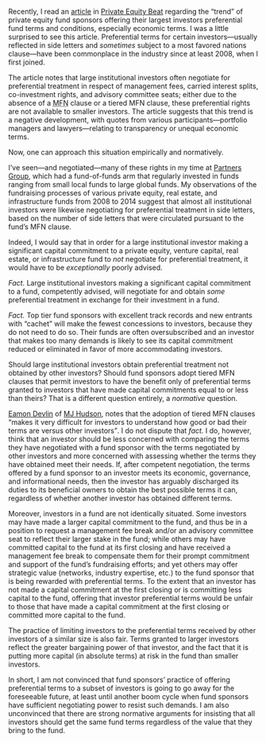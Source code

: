 <p class="lede">Recently, I read an <a href="http://blogs.wsj.com/privateequity/2015/07/08/unequal-terms-alienate-smaller-investors/">article</a> in <a href="http://blogs.wsj.com/privateequity/">Private Equity Beat</a> regarding the “trend” of private equity fund sponsors offering their largest investors preferential fund terms and conditions, especially economic terms. I was a little surprised to see this article. Preferential terms for certain investors—usually reflected in side letters and <em>sometimes</em> subject to a most favored nations clause—have been commonplace in the industry since at least 2008, when I first joined.</p>

The article notes that large institutional investors often negotiate for preferential treatment in respect of management fees, carried interest splits, co-investment rights, and advisory committee seats; either due to the absence of a <abbr title="Most Favored Nations">MFN</abbr> clause or a tiered <abbr>MFN</abbr> clause, these preferential rights are not available to smaller investors. The article suggests that this trend is a negative development, with quotes from various participants—portfolio managers and lawyers—relating to transparency or unequal economic terms. 

Now, one can approach this situation empirically and normatively. 

I’ve seen—and negotiated—many of these rights in my time at <a href="http://www.partnersgroup.com/">Partners Group</a>, which had a fund-of-funds arm that regularly invested in funds ranging from small local funds to large global funds. My observations of the fundraising processes of various private equity, real estate, and infrastructure funds from 2008 to 2014 suggest that almost all institutional investors were likewise negotiating for preferential treatment in side letters, based on the number of side letters that were circulated pursuant to the fund’s <abbr>MFN</abbr> clause.

Indeed, I would say that in order for a large institutional investor making a significant capital commitment to a private equity, venture capital, real estate, or infrastructure fund to _not_ negotiate for preferential treatment, it would have to be _exceptionally_ poorly advised. 

_Fact._ Large institutional investors making a significant capital commitment to a fund, competently advised, will negotiate for and obtain _some_ preferential treatment in exchange for their investment in a fund. 

_Fact._ Top tier fund sponsors with excellent track records and new entrants with “cachet” will  make the fewest concessions to investors, because they do not need to do so. Their funds are often oversubscribed and an investor that makes too many demands is likely to see its capital commitment reduced or eliminated in favor of more accommodating investors. 

Should large institutional investors obtain preferential treatment not obtained by other investors? Should fund sponsors adopt tiered <abbr>MFN</abbr> clauses that permit investors to have the benefit only of preferential terms granted to investors that have made capital commitments equal to or less than theirs? That is a different question entirely, a _normative_ question. 

[Eamon Devlin](http://www.mjhudson.com/ourteam/edevlin.shtml) of [MJ Hudson](http://www.mjhudson.com), notes that the adoption of tiered <abbr>MFN</abbr> clauses <q>makes it very difficult for investors to understand how good or bad their terms are versus other investors</q>. I do not dispute that _fact._ I do, however, think that an investor should be less concerned with comparing the terms they have negotiated with a fund sponsor with the terms negotiated by other investors and more concerned with assessing whether the terms they have obtained meet their needs. If, after competent negotiation, the terms offered by a fund sponsor to an investor meets its economic, governance, and informational needs, then the investor has arguably discharged its duties to its beneficial owners to obtain the best possible terms it can, regardless of whether another investor has obtained different terms.

Moreover, investors in a fund are not identically situated. Some investors may have made a larger capital commitment to the fund, and thus be in a position to request a management fee break and/or an advisory committee seat to reflect their larger stake in the fund; while others may have committed capital to the fund at its first closing and have received a management fee break to compensate them for their prompt commitment and support of the fund’s fundraising efforts; and yet others may offer strategic value (networks, industry expertise, etc.) to the fund sponsor that is being rewarded with preferential terms. To the extent that an investor has not made a capital commitment at the first closing or is committing less capital to the fund, offering that investor preferential terms would be unfair to those that have made a capital commitment at the first closing or committed more capital to the fund. 

The practice of limiting investors to the preferential terms received by other investors of a similar size is also fair. Terms granted to larger investors reflect the greater bargaining power of that investor, and the fact that it is putting more capital (in absolute terms) at risk in the fund than smaller investors. 

In short, I am not convinced that fund sponsors’ practice of offering preferential terms to a subset of investors is going to go away for the foreseeable future, at least until another boom cycle when fund sponsors have sufficient negotiating power to resist such demands. I am also unconvinced that there are strong normative arguments for insisting that all investors should get the same fund terms regardless of the value that they bring to the fund. 
